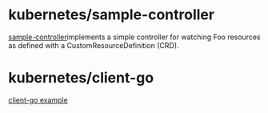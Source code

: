 # kubernetes/sample-controller
[sample-controller](https://github.com/kubernetes/sample-controller)implements a simple controller for watching Foo resources as defined with a CustomResourceDefinition (CRD).

# kubernetes/client-go
[client-go example](https://github.com/kubernetes/client-go/tree/master/examples)